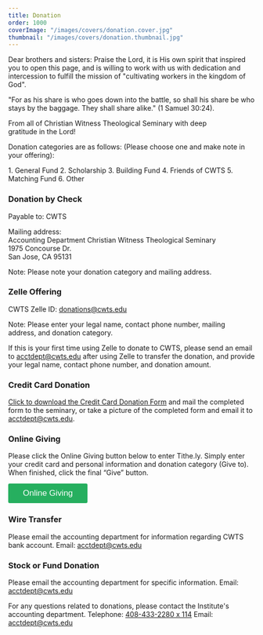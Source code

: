 ```yaml
---
title: Donation
order: 1000
coverImage: "/images/covers/donation.cover.jpg"
thumbnail: "/images/covers/donation.thumbnail.jpg"
---
```


Dear brothers and sisters: Praise the Lord, it is His own spirit that inspired you to open this page, and is willing to work with us with dedication and intercession to fulfill the mission of "cultivating workers in the kingdom of God".

"For as his share is who goes down into the battle, so shall his share be who stays by the baggage. They shall share alike." (1 Samuel 30:24).

From all of Christian Witness Theological Seminary with deep gratitude in the Lord!

<p class="text-maxpurple font-senibold">Donation categories are as follows: (Please choose one and make note in your offering):</p>

<p>1. General Fund 2. Scholarship 3. Building Fund 4. Friends of CWTS 5. Matching Fund 6. Other</p>

<div class="bg-white p-4 mt-6 mb-6 font-semibold">
<h3 class="mt-0 border-b border-maxpurple">Donation by Check</h3>

Payable to: CWTS

Mailing address:\
Accounting Department Christian Witness Theological Seminary\
1975 Concourse Dr.\
San Jose, CA 95131

Note: Please note your donation category and mailing address.

</div>
<div class="bg-white p-4 mt-6 mb-6 font-semibold">
<h3 class="mt-0 border-b border-maxpurple">Zelle Offering</h3>

CWTS Zelle ID: donations@cwts.edu

Note: Please enter your legal name, contact phone number, mailing address, and donation category.

If this is your first time using Zelle to donate to CWTS, please send an email to acctdept@cwts.edu after using Zelle to transfer the donation, and provide your legal name, contact phone number, and donation amount.

</div>
<div class="bg-white p-4 mt-6 mb-6 font-semibold">
<h3 class="mt-0 border-b border-maxpurple">Credit Card Donation</h3>

[Click to download the Credit Card Donation Form](/docs/CreditCardDonationForm2.pdf) and mail the completed form to the seminary, or take a picture of the completed form and email it to acctdept@cwts.edu.

</div>
<div class="bg-white p-4 mt-6 mb-6 font-semibold">
<h3 class="mt-0 border-b border-maxpurple">Online Giving</h3>

Please click the Online Giving button below to enter Tithe.ly. Simply enter your credit card and personal information and donation category (Give to). When finished, click the final “Give” button.

<p><button class="tithely-give-btn" style="background-color: #26af5f; border: none; color: #fff; padding: 10px 30px; font-size: 17px; cursor: pointer; background-image: none; border-radius: 3px; text-shadow: none; font-weight: normal;" data-church-id="217731">Online Giving</button> <script src="https://tithe.ly/widget/v3/give.js?3"></script> <script>var tw = create_tithely_widget();</script></p>

</div>

<div class="bg-white p-4 mt-6 mb-6 font-semibold">
<h3 class="mt-0 border-b border-maxpurple">Wire Transfer</h3>

Please email the accounting department for information regarding CWTS bank account. Email: acctdept@cwts.edu

</div>

<div class="bg-white p-4 mt-6 mb-6 font-semibold">
<h3 class="mt-0 border-b border-maxpurple">Stock or Fund Donation</h3>

Please email the accounting department for specific information. Email: acctdept@cwts.edu

</div>

For any questions related to donations, please contact the Institute's accounting department. Telephone: [408-433-2280 x 114](tel:+1-408-433-2280,114) Email: acctdept@cwts.edu
